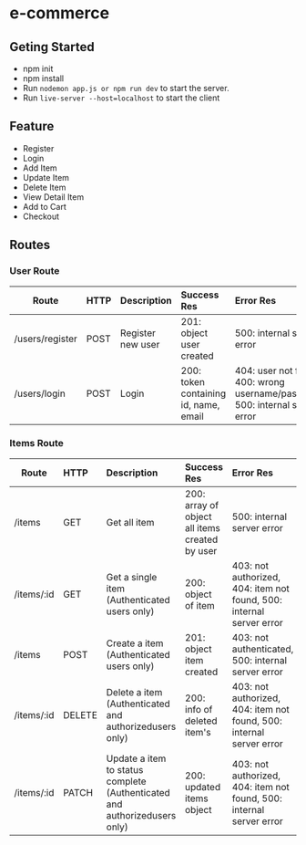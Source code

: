 # e-commerce


## Geting Started
- npm init
- npm install
- Run `nodemon app.js or npm run dev` to start the server.
- Run `live-server --host=localhost` to start the client

## Feature
- Register
- Login
- Add Item
- Update Item
- Delete Item
- View Detail Item
- Add to Cart
- Checkout


## Routes
### User Route
| Route             | HTTP       | Description                              | Success Res        | Error Res  |
|-------------------|:-----------|:-----------------------------------------| :------------------| :----------|
| /users/register     | POST       | Register new user                        | 201: object user created | 500: internal server error
| /users/login        | POST       | Login                                    | 200: token containing id, name, email | 404: user not found, 400: wrong username/password, 500: internal server error



### Items Route
| Route             | HTTP       | Description                              | Success Res        | Error Res  |
|-------------------|:-----------|:-----------------------------------------| :------------------| :----------|
| /items        | GET        | Get all item                     | 200: array of object all items created by user | 500: internal server error
| /items/:id    | GET        | Get a single item (Authenticated users only)           | 200: object of item | 403: not authorized, 404: item not found, 500: internal server error
| /items        | POST       | Create a item (Authenticated users only) | 201: object item created | 403: not authenticated, 500: internal server error
| /items/:id    | DELETE     | Delete a item (Authenticated and authorizedusers only)               | 200: info of deleted item's |403: not authorized, 404: item not found, 500: internal server error
| /items/:id    | PATCH        | Update a item to status complete (Authenticated and authorizedusers only) | 200: updated items object | 403: not authorized, 404: item not found, 500: internal server error


